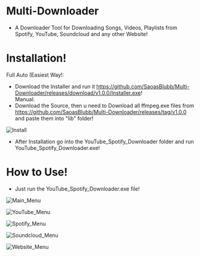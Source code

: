 # Multi-Downloader
- A Downloader Tool for Downloading Songs, Videos, Playlists from Spotify, YouTube, Soundcloud and any other Website!

# Installation!
Full Auto (Easiest Way!:
- Download the Installer and run it https://github.com/SaoasBlubb/Multi-Downloader/releases/download/v1.0.0/Installer.exe!  
Manual: 
- Download the Source, then u need to Download all ffmpeg.exe files from https://github.com/SaoasBlubb/Multi-Downloader/releases/tag/v1.0.0 and paste them into "lib" folder!


![Install](https://github.com/SaoasBlubb/Multi-Downloader/assets/56938581/04323797-1231-4d06-a680-7390a6f06b30)

- After Installation go into the YouTube_Spotify_Downloader folder and run YouTube_Spotify_Downloader.exe!

# How to Use!
- Just run the YouTube_Spotify_Downloader.exe file!


![Main_Menu](https://github.com/SaoasBlubb/Multi-Downloader/assets/56938581/8ac4c5b8-7f18-4d9f-860e-75a33e693cf2)

![YouTube_Menu](https://github.com/SaoasBlubb/Multi-Downloader/assets/56938581/158279e1-9707-4a11-a2f0-e47447fc8e8f)

![Spotify_Menu](https://github.com/SaoasBlubb/Multi-Downloader/assets/56938581/304cdc92-59a4-438f-9c09-df83f39706e2)

![Soundcloud_Menu](https://github.com/SaoasBlubb/Multi-Downloader/assets/56938581/3c62259b-9a7e-47b6-8b9e-b939d8ebdacf)

![Website_Menu](https://github.com/SaoasBlubb/Multi-Downloader/assets/56938581/9ff33d79-349e-4852-b3b7-2110cda2e3e8)
